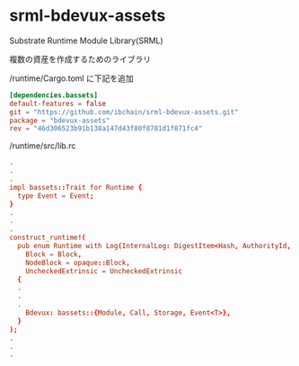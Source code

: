 # srml-bdevux-assets

Substrate Runtime Module Library(SRML)

複数の資産を作成するためのライブラリ


<substrate-node>/runtime/Cargo.toml に下記を追加

```toml:<substrate-node>/runtime/Cargo.toml
[dependencies.bassets]
default-features = false
git = "https://github.com/ibchain/srml-bdevux-assets.git"
package = "bdevux-assets"
rev = "46d306523b91b138a147d43f80f8781d1f871fc4"
```

<substrate-node>/runtime/src/lib.rc

```rust:<substrate-node>/runtime/src/lib.rc
.
.
.
impl bassets::Trait for Runtime {
  type Event = Event;
}
.
.
.
construct_runtime!(
  pub enum Runtime with Log(InternalLog: DigestItem<Hash, AuthorityId, AuthoritySignature>) where
    Block = Block,
    NodeBlock = opaque::Block,
    UncheckedExtrinsic = UncheckedExtrinsic
  {
  .
  .
  .
    Bdevux: bassets::{Module, Call, Storage, Event<T>},
  }
);
.
.
.
```

